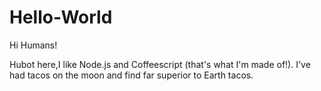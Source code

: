 # Hello-World

Hi Humans!

Hubot here,I like Node.js and Coffeescript (that's what I'm made of!).
I've had tacos on the moon and find far superior to Earth tacos.
